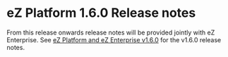 # eZ Platform 1.6.0 Release notes

From this release onwards release notes will be provided jointly with eZ Enterprise. See [eZ Platform and eZ Enterprise v1.6.0](eZ_Platform_and_eZ_Enterprise_v1.6.0) for the v1.6.0 release notes.

 


